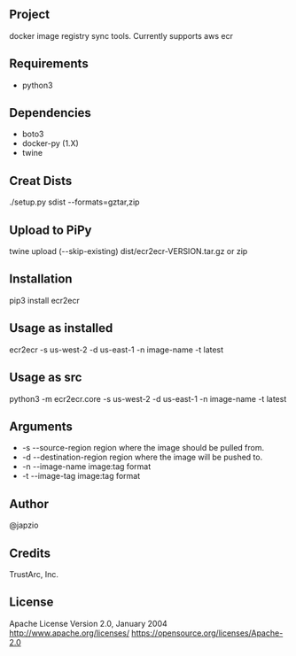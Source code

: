 ## Project

docker image registry sync tools. Currently supports aws ecr

## Requirements

* python3

## Dependencies

* boto3
* docker-py (1.X)
* twine 

## Creat Dists

./setup.py sdist --formats=gztar,zip

## Upload to PiPy

twine upload (--skip-existing) dist/ecr2ecr-VERSION.tar.gz or zip

## Installation 

pip3 install ecr2ecr

## Usage as installed

ecr2ecr -s us-west-2 -d us-east-1 -n image-name -t latest

## Usage as src

python3 -m ecr2ecr.core -s us-west-2 -d us-east-1 -n image-name -t latest

## Arguments

* -s --source-region      region where the image should be pulled from.
* -d --destination-region region where the image will be pushed to.
* -n --image-name         image:tag format
* -t --image-tag          image:tag format

## Author

@japzio

## Credits

TrustArc, Inc.

## License

Apache License
Version 2.0, January 2004
http://www.apache.org/licenses/
https://opensource.org/licenses/Apache-2.0